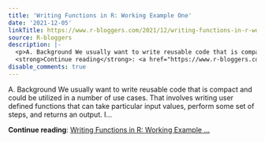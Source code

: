 ```yaml
---
title: 'Writing Functions in R: Working Example One'
date: '2021-12-05'
linkTitle: https://www.r-bloggers.com/2021/12/writing-functions-in-r-working-example-one/
source: R-bloggers
description: |-
  <p>A. Background We usually want to write reusable code that is compact and could be utilized in a number of use cases. That involves writing user defined functions that can take particular input values, perform some set of steps, and returns an output. I...</p>
  <strong>Continue reading</strong>: <a href="https://www.r-bloggers.com/2021/12/writing-functions-in-r-working-example-one/">Writing Functions in R: Working Example ...
disable_comments: true
---
```

<p>A. Background We usually want to write reusable code that is compact and could be utilized in a number of use cases. That involves writing user defined functions that can take particular input values, perform some set of steps, and returns an output. I...</p>
<strong>Continue reading</strong>: <a href="https://www.r-bloggers.com/2021/12/writing-functions-in-r-working-example-one/">Writing Functions in R: Working Example ...